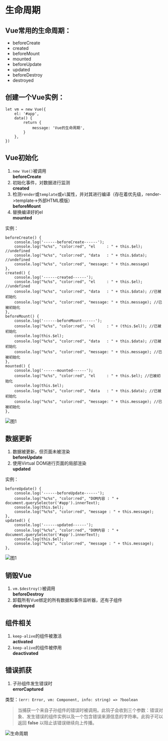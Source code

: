 # 生命周期

## Vue常用的生命周期：  
+ beforeCreate  
+ created  
+ beforeMount  
+ mounted  
+ beforeUpdate  
+ updated  
+ beforeDestroy  
+ destroyed  

## 创建一个Vue实例：  

	let vm = new Vue({
	    el: '#app',
	    data() {
	      	return {
	      		message: 'Vue的生命周期',
	      	}
    	},
  	})

## Vue初始化

1. `new Vue()`被调用  
**beforeCreate**  
2. 初始化事件，对数据进行监测  
**created**  
3. 检测`render`或`template`或`el`属性，并对其进行编译（存在着优先级，render->template->外部HTML模版）  
**beforeMount**  
4. 替换编译好的el  
**mounted**  

实例：  

	beforeCreate() {
        console.log('------beforeCreate------');
        console.log("%c%s", "color:red", "el     : " + this.$el); //undefined
        console.log("%c%s", "color:red", "data   : " + this.$data); //undefined 
        console.log("%c%s", "color:red", "message: " + this.message)
    },
    created() {
        console.log('------created------');
        console.log("%c%s", "color:red", "el     : " + this.$el); //undefined
        console.log("%c%s", "color:red", "data   : " + this.$data); //已被初始化 
        console.log("%c%s", "color:red", "message: " + this.message); //已被初始化
    },
    beforeMount() {
        console.log('------beforeMount------');
        console.log("%c%s", "color:red", "el     : " + (this.$el)); //已被初始化
        console.log(this.$el);
        console.log("%c%s", "color:red", "data   : " + this.$data); //已被初始化  
        console.log("%c%s", "color:red", "message: " + this.message); //已被初始化  
    },
    mounted() {
        console.log('------mounted------');
        console.log("%c%s", "color:red", "el     : " + this.$el); //已被初始化
        console.log(this.$el);
        console.log("%c%s", "color:red", "data   : " + this.$data); //已被初始化
        console.log("%c%s", "color:red", "message: " + this.message); //已被初始化 
    },

![图1](/dist/images/vue/res1.jpg)

## 数据更新

1. 数据被更新，但页面未被渲染  
**beforeUpdate**  
2. 使用Virtual DOM进行页面的局部渲染  
**updated**  

实例：

	beforeUpdate() {
        console.log('------beforeUpdate------');
        console.log("%c%s", "color:red", "DOM内容 : " + document.querySelector('#app').innerText);
        console.log(this.$el);
        console.log("%c%s", "color:red", "message : " + this.message);
    },
    updated() {
        console.log('------updated------');
        console.log("%c%s", "color:red", "DOM内容 : " + document.querySelector('#app').innerText);
        console.log(this.$el);
        console.log("%c%s", "color:red", "message : " + this.message);
    },

![图1](/dist/images/vue/res2.jpg)

## 销毁Vue

1. `vm.$destroy()`被调用  
**beforeDestroy**  
2. 卸载所有Vue绑定的所有数据和事件监听器，还有子组件  
**destroyed**  

## 组件相关

1. `keep-alive`的组件被激活  
**activated**  
2. `keep-alive`的组件被停用  
**deactivated**  

## 错误抓获

1. 子孙组件发生错误时  
**errorCaptured**   

类型：`(err: Error, vm: Component, info: string) => ?boolean`


>当捕获一个来自子孙组件的错误时被调用。此钩子会收到三个参数：错误对象、发生错误的组件实例以及一个包含错误来源信息的字符串。此钩子可以返回 **false** 以阻止该错误继续向上传播。

![生命周期](/dist/images/vue/lifecycle2.png)